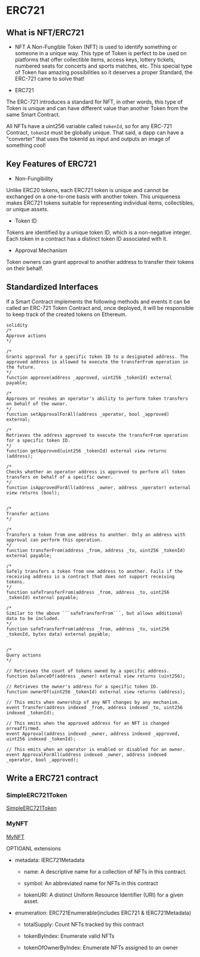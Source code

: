 # ERC721

## What is NFT/ERC721

- NFT
A Non-Fungible Token (NFT) is used to identify something or someone in a unique way. This type of Token is perfect to be used on platforms that offer collectible items, access keys, lottery tickets, numbered seats for concerts and sports matches, etc. This special type of Token has amazing possibilities so it deserves a proper Standard, the ERC-721 came to solve that!

- ERC721

The ERC-721 introduces a standard for NFT, in other words, this type of Token is unique and can have different value than another Token from the same Smart Contract.

All NFTs have a uint256 variable called ```tokenId```, so for any ERC-721 Contract, ```tokenId``` must be globally unique. That said, a dapp can have a "converter" that uses the tokenId as input and outputs an image of something cool!

## Key Features of ERC721

- Non-Fungibility

Unlike ERC20 tokens, each ERC721 token is unique and cannot be exchanged on a one-to-one basis with another token. This uniqueness makes ERC721 tokens suitable for representing individual items, collectibles, or unique assets.

- Token ID

Tokens are identified by a unique token ID, which is a non-negative integer. Each token in a contract has a distinct token ID associated with it.

- Approval Mechanism

Token owners can grant approval to another address to transfer their tokens on their behalf.

## Standardized Interfaces

If a Smart Contract implements the following methods and events it can be called an ERC-721 Token Contract and, once deployed, it will be responsible to keep track of the created tokens on Ethereum.

```
solidity
/*
Approve actions
*/

/*
Grants approval for a specific token ID to a designated address. The approved address is allowed to execute the transferFrom operation in the future.
*/
function approve(address _approved, uint256 _tokenId) external payable;

/*
Approves or revokes an operator's ability to perform token transfers on behalf of the owner.
*/
function setApprovalForAll(address _operator, bool _approved) external;

/*
Retrieves the address approved to execute the transferFrom operation for a specific token ID.
*/
function getApproved(uint256 _tokenId) external view returns (address);

/*
Checks whether an operator address is approved to perform all token transfers on behalf of a specific owner.
*/
function isApprovedForAll(address _owner, address _operator) external view returns (bool);


/*
Transfer actions
*/

/*
Transfers a token from one address to another. Only an address with approval can perform this operation.
*/
function transferFrom(address _from, address _to, uint256 _tokenId) external payable;

/*
Safely transfers a token from one address to another. Fails if the receiving address is a contract that does not support receiving tokens.
*/
function safeTransferFrom(address _from, address _to, uint256 _tokenId) external payable;

/*
Similar to the above ```safeTransferFrom```, but allows additional data to be included.
*/
function safeTransferFrom(address _from, address _to, uint256 _tokenId, bytes data) external payable;


/*
Query actions
*/

// Retrieves the count of tokens owned by a specific address.
function balanceOf(address _owner) external view returns (uint256);

// Retrieves the owner's address for a specific token ID.
function ownerOf(uint256 _tokenId) external view returns (address);

// This emits when ownership of any NFT changes by any mechanism.
event Transfer(address indexed _from, address indexed _to, uint256 indexed _tokenId);

// This emits when the approved address for an NFT is changed orreaffirmed.
event Approval(address indexed _owner, address indexed _approved, uint256 indexed _tokenId);

// This emits when an operator is enabled or disabled for an owner.
event ApprovalForAll(address indexed _owner, address indexed _operator, bool _approved);
```

## Write a ERC721 contract

### SimpleERC721Token
[SimpleERC721Token](https://github.com/Manta-Network/EthereumDappDevelopmentCourse/blob/session-4/session_4/contracts/SimpleERC721Token.sol)

### MyNFT
[MyNFT](https://github.com/Manta-Network/EthereumDappDevelopmentCourse/blob/session-4/session_4/contracts/MyNFT.sol)

OPTIOANL extensions
- metadata: IERC721Metadata
  - name: 
  A descriptive name for a collection of NFTs in this contract.

  - symbol: 
  An abbreviated name for NFTs in this contract

  - tokenURI: 
  A distinct Uniform Resource Identifier (URI) for a given asset.

- enumeration: ERC721Enumerable(includes ERC721 & IERC721Metadata)
  - totalSupply: 
  Count NFTs tracked by this contract

  - tokenByIndex:
  Enumerate valid NFTs

  - tokenOfOwnerByIndex:
  Enumerate NFTs assigned to an owner

